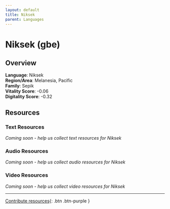 ```yaml
---
layout: default
title: Niksek
parent: Languages
---
```


# Niksek (gbe)

## Overview

**Language**: Niksek  
**Region/Area**: Melanesia, Pacific  
**Family**: Sepik  
**Vitality Score**: -0.06  
**Digitality Score**: -0.32  

## Resources

### Text Resources
*Coming soon - help us collect text resources for Niksek*

### Audio Resources
*Coming soon - help us collect audio resources for Niksek*

### Video Resources
*Coming soon - help us collect video resources for Niksek*

---

[Contribute resources](https://fairtrain.github.io/){: .btn .btn-purple }
